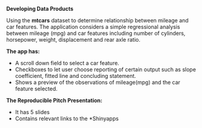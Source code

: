 **Developing Data Products**

Using the **mtcars** dataset to determine relationship between mileage and car features.
The application considers a simple regressional analysis between mileage (mpg) and car features including number of cylinders, horsepower, weight, displacement and rear axle ratio.  

**The app has:**
- A scroll down field to select a car feature.
- Checkboxes to let user choose reporting of certain output such as slope coefficient, fitted line and concluding statement.
- Shows a preview of the observations of mileage(mpg) and the car feature selected.

**The Reproducible Pitch Presentation:**
- It has 5 slides
- Contains relevant links to the *Shinyapps
